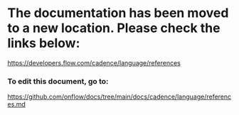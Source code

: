 # The documentation has been moved to a new location. Please check the links below:

https://developers.flow.com/cadence/language/references

### To edit this document, go to:

https://github.com/onflow/docs/tree/main/docs/cadence/language/references.md
